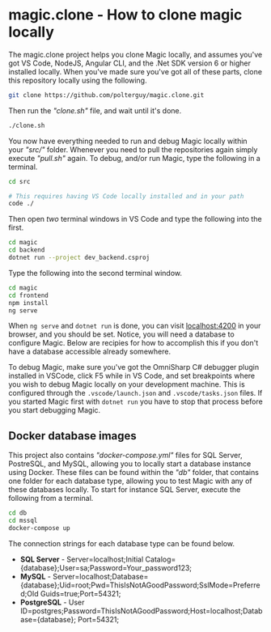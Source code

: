 
# magic.clone - How to clone magic locally

The magic.clone project helps you clone Magic locally, and assumes you've got VS Code, NodeJS, Angular CLI,
and the .Net SDK version 6 or higher installed locally. When you've made sure you've got all of these parts,
clone this repository locally using the following.

```bash
git clone https://github.com/polterguy/magic.clone.git
```

Then run the _"clone.sh"_ file, and wait until it's done.

```bash
./clone.sh
```

You now have everything needed to run and debug Magic locally within your _"src/"_ folder. Whenever you need to
pull the repositories again simply execute _"pull.sh"_ again. To debug, and/or run Magic, type the following
in a terminal.

```bash
cd src

# This requires having VS Code locally installed and in your path
code ./
```

Then open _two_ terminal windows in VS Code and type the following into the first.

```bash
cd magic
cd backend
dotnet run --project dev_backend.csproj
```

Type the following into the second terminal window.

```bash
cd magic
cd frontend
npm install
ng serve
```

When `ng serve` and `dotnet run` is done, you can visit [localhost:4200](https://localhost:4200) in your
browser, and you should be set. Notice, you will need a database to configure Magic. Below are recipies
for how to accomplish this if you don't have a database accessible already somewhere.

To debug Magic, make sure you've got the OmniSharp C# debugger plugin installed in VSCode, click F5 while in VS Code, 
and set breakpoints where you wish to debug Magic locally on your development machine. This is configured through
the `.vscode/launch.json` and `.vscode/tasks.json` files. If you started Magic first with `dotnet run` you have to
stop that process before you start debugging Magic.

## Docker database images

This project also contains _"docker-compose.yml"_ files for SQL Server, PostreSQL, and MySQL, allowing you
to locally start a database instance using Docker. These files can be found within the _"db"_ folder,
that contains one folder for each database type, allowing you to test Magic with any of these databases
locally. To start for instance SQL Server, execute the following from a terminal.

```bash
cd db
cd mssql
docker-compose up
```

The connection strings for each database type can be found below.

* __SQL Server__ - Server=localhost;Initial Catalog={database};User=sa;Password=Your_password123;
* __MySQL__ - Server=localhost;Database={database};Uid=root;Pwd=ThisIsNotAGoodPassword;SslMode=Preferred;Old Guids=true;Port=54321;
* __PostgreSQL__ - User ID=postgres;Password=ThisIsNotAGoodPassword;Host=localhost;Database={database}; Port=54321;
